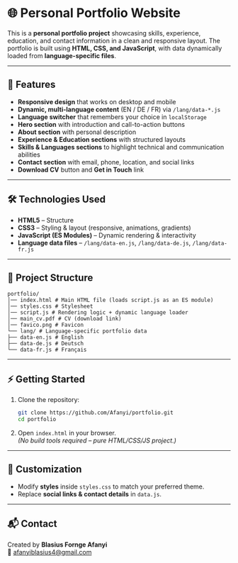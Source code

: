 # 🌐 Personal Portfolio Website

This is a **personal portfolio project** showcasing skills, experience, education, and contact information in a clean and responsive layout. The portfolio is built using **HTML, CSS, and JavaScript**, with data dynamically loaded from **language-specific files**.

---

## 🚀 Features

- **Responsive design** that works on desktop and mobile
- **Dynamic, multi-language content** (EN / DE / FR) via `/lang/data-*.js`
- **Language switcher** that remembers your choice in `localStorage`
- **Hero section** with introduction and call-to-action buttons
- **About section** with personal description
- **Experience & Education sections** with structured layouts
- **Skills & Languages sections** to highlight technical and communication abilities
- **Contact section** with email, phone, location, and social links
- **Download CV** button and **Get in Touch** link

---

## 🛠️ Technologies Used

- **HTML5** – Structure
- **CSS3** – Styling & layout (responsive, animations, gradients)
- **JavaScript (ES Modules)** – Dynamic rendering & interactivity
- **Language data files** – `/lang/data-en.js`, `/lang/data-de.js`, `/lang/data-fr.js`

---

## 📂 Project Structure

```
portfolio/
│── index.html # Main HTML file (loads script.js as an ES module)
│── styles.css # Stylesheet
│── script.js # Rendering logic + dynamic language loader
│── main_cv.pdf # CV (download link)
│── favico.png # Favicon
└── lang/ # Language-specific portfolio data
├── data-en.js # English
├── data-de.js # Deutsch
└── data-fr.js # Français
```

---

## ⚡ Getting Started

1. Clone the repository:
   ```bash
   git clone https://github.com/Afanyi/portfolio.git
   cd portfolio
   ```

2. Open `index.html` in your browser.  
   *(No build tools required – pure HTML/CSS/JS project.)*

---

## 🎨 Customization


- Modify **styles** inside `styles.css` to match your preferred theme.  
- Replace **social links & contact details** in `data.js`.  

---

## 📬 Contact

Created by **Blasius Fornge Afanyi**  
📧 [afanyiblasius4@gmail.com](mailto:afanyiblasius4@gmail.com)  

